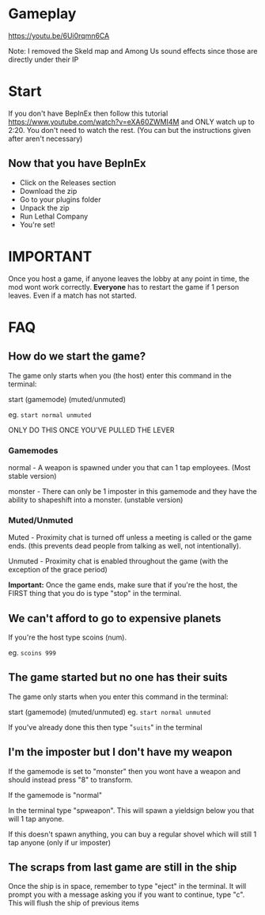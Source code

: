 # Gameplay
https://youtu.be/6Ui0rqmn6CA

Note: I removed the Skeld map and Among Us sound effects since those are directly under their IP 

# Start

If you don't have BepInEx then follow this tutorial https://www.youtube.com/watch?v=eXA60ZWMI4M and ONLY watch up to 2:20. You don't need to watch the rest. (You can but the instructions given after aren't necessary)


## Now that you have BepInEx

- Click on the Releases section
- Download the zip
- Go to your plugins folder
- Unpack the zip
- Run Lethal Company
- You're set!


# **IMPORTANT**

Once you host a game, if anyone leaves the lobby at any point in time, the mod wont work correctly. **Everyone** has to restart the game if 1 person leaves. Even if a match has not started.




# FAQ

## How do we start the game?
The game only starts when you (the host) enter this command in the terminal:

start (gamemode) (muted/unmuted)

eg. `start normal unmuted`

ONLY DO THIS ONCE YOU'VE PULLED THE LEVER

### Gamemodes

normal - A weapon is spawned under you that can 1 tap employees. (Most stable version)

monster - There can only be 1 imposter in this gamemode and they have the ability to 
shapeshift into a monster. (unstable version)

### Muted/Unmuted

Muted - Proximity chat is turned off unless a meeting is called or the game ends.
(this prevents dead people from talking as well, not intentionally).

Unmuted - Proximity chat is enabled throughout the game (with the exception of the grace period)

**Important:** Once the game ends, make sure that if you're the host, the FIRST thing that
you do is type "stop" in the terminal.


## We can't afford to go to expensive planets
If you're the host type scoins (num).

eg. `scoins 999`

## The game started but no one has their suits
The game only starts when you enter this command in the terminal:

start (gamemode) (muted/unmuted)
eg. `start normal unmuted`

If you've already done this then type "`suits`" in the terminal


## I'm the imposter but I don't have my weapon
If the gamemode is set to "monster" then you wont have a weapon and should
instead press "8" to transform. 

If the gamemode is "normal"

In the terminal type "spweapon". This will spawn
a yieldsign below you that will 1 tap anyone.

If this doesn't spawn anything, you can buy a
regular shovel which will still 1 tap anyone (only if ur imposter)


## The scraps from last game are still in the ship

Once the ship is in space, remember to type "eject" in the terminal. It will prompt
you with a message asking you if you want to continue, type "c".
This will flush the ship of previous items
